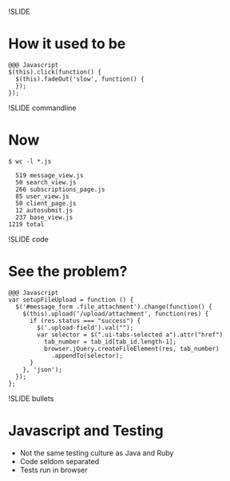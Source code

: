 !SLIDE 
# How it used to be #

    @@@ Javascript
    $(this).click(function() {
      $(this).fadeOut('slow', function() {
      });
    });

!SLIDE commandline
# Now #

    $ wc -l *.js

      519 message_view.js
      50 search_view.js
      266 subscriptions_page.js
      85 user_view.js
      50 client_page.js
      12 autosubmit.js
      237 base_view.js
    1219 total

!SLIDE code
# See the problem?

    @@@ Javascript
    var setupFileUpload = function () {
      $('#message_form .file_attachment').change(function() {
        $(this).upload('/upload/attachment', function(res) {
          if (res.status === "success") {
            $('.upload-field').val("");
            var selector = $(".ui-tabs-selected a").attr("href") 
              tab_number = tab_id[tab_id.length-1];
              browser.jQuery.createFileElement(res, tab_number)
                .appendTo(selector);
          }
        }, 'json');
      });
    }; 

!SLIDE bullets
# Javascript and Testing

* Not the same testing culture as Java and Ruby
* Code seldom separated
* Tests run in browser
